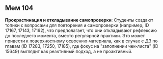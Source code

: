 ## Мем 104

**Прокрастинация и откладывание самопроверки**: Студенты создают топики с вопросами для повторения и самопроверки (например, ID 17167, 17143, 17162), что предполагает, что они откладывают рефлексию до последнего момента, вместо регулярной практики. Это может привести к поверхностному освоению материала, как в случае с ДЗ по главам (ID 17283, 17250, 17185), где фокус на "заполнении чек-листа" (ID 15649) выглядит как реактивный подход, а не проактивный.